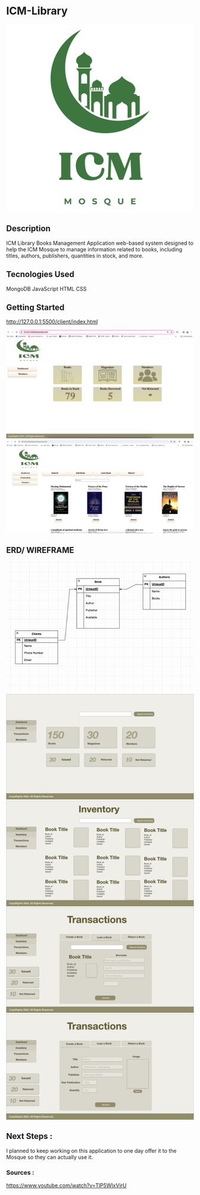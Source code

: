 # ICM-Library
![alt text](./images/IC.png)

## Description

ICM Library Books Management Application  web-based system designed to help the ICM Mosque to manage information related to books, including titles, authors, publishers, quantities in stock, and more. 

## Tecnologies Used 

MongoDB
JavaScript
HTML
CSS

## Getting Started 

http://127.0.0.1:5500/client/index.html 


![alt text](./images/Screenshot.png)
![alt text](./images/Screenshotbooks.png)

## ERD/ WIREFRAME 

![alt text](./ERD/ERD.png)
![alt text](./ERD/WF1.png)
![alt text](./ERD/WF2.png)
![alt text](./ERD/WF3.png)
![alt text](./ERD/WF4.png)



## Next Steps : 
I planned to keep working on this application to one day offer it to the Mosque so they can actually use it. 
 
### Sources : 
https://www.youtube.com/watch?v=TlP5WIxVirU